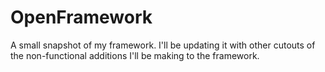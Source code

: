 # OpenFramework
A small snapshot of my framework. I'll be updating it with other cutouts of the non-functional additions I'll be making to the framework.
